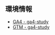 ## 環境情報

- [GA4 - ga4-study](https://analytics.google.com/analytics/web/#/p440612750/reports/intelligenthome)
- [GTM - ga4-study](https://tagmanager.google.com/#/container/accounts/6230490328/containers/184880035/workspaces/2)
